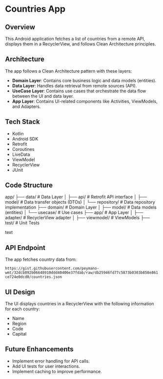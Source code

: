 # Countries App

## Overview

This Android application fetches a list of countries from a remote API, displays them in a RecyclerView, and follows Clean Architecture principles.

## Architecture

The app follows a Clean Architecture pattern with these layers:

-   **Domain Layer**: Contains core business logic and data models (entities).
-   **Data Layer**: Handles data retrieval from remote sources (API).
-   **UseCase Layer**: Contains use cases that orchestrate the data flow between the UI and data layer.
-   **App Layer**: Contains UI-related components like Activities, ViewModels, and Adapters.

## Tech Stack

-   Kotlin
-   Android SDK
-   Retrofit
-   Coroutines
-   LiveData
-   ViewModel
-   RecyclerView
-   JUnit


## Code Structure

app/
├── data/ # Data Layer
│ ├── api/ # Retrofit API interface
│ ├── model/ # Data transfer objects (DTOs)
│ └── repository/ # Data repository implementation
├── domain/ # Domain Layer
│ ├── model/ # Data models (entities)
│ └── usecase/ # Use cases
├── app/ # App Layer
│ ├── adapter/ # RecyclerView adapter
│ ├── viewmodel/ # ViewModels
├── test/ # Unit Tests

text

## API Endpoint

The app fetches country data from:

`https://gist.githubusercontent.com/peymano-wmt/32dcb892b06648910ddd40406e37fdab/raw/db25946fd77c5873b0303b858e861ce724e0dcd0/countries.json`

## UI Design

The UI displays countries in a RecyclerView with the following information for each country:

-   Name
-   Region
-   Code
-   Capital

## Future Enhancements

-   Implement error handling for API calls.
-   Add UI tests for user interactions.
-   Implement caching to improve performance.
